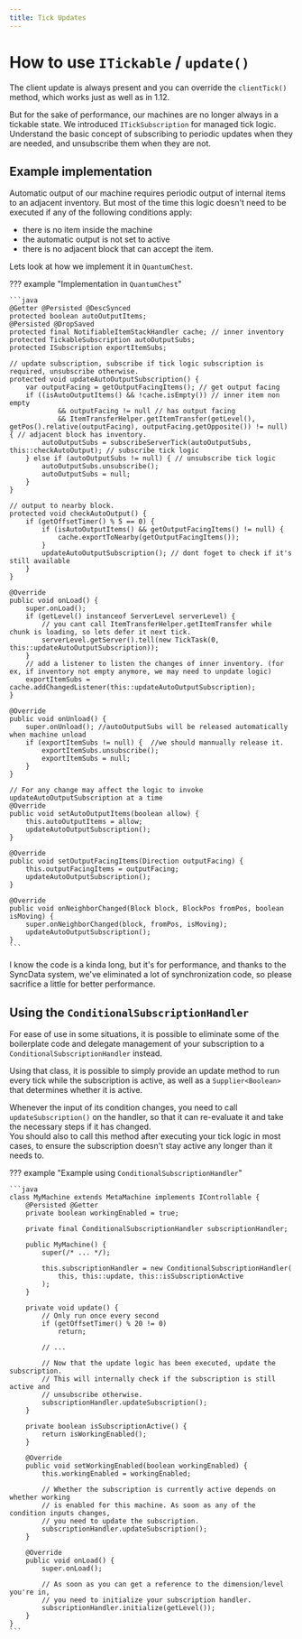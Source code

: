```yaml
---
title: Tick Updates
---
```



# How to use `ITickable` / `update()`

The client update is always present and you can override the `clientTick()` method, which works just as well as in 1.12.

But for the sake of performance, our machines are no longer always in a tickable state. 
We introduced `ITickSubscription` for managed tick logic.  
Understand the basic concept of subscribing to periodic updates when they are needed, and unsubscribe them when 
they are not.


## Example implementation

Automatic output of our machine requires periodic output of internal items to an adjacent inventory.
But most of the time this logic doesn't need to be executed if any of the following conditions apply:

- there is no item inside the machine
- the automatic output is not set to active
- there is no adjacent block that can accept the item.

Lets look at how we implement it in `QuantumChest`.


??? example "Implementation in `QuantumChest`"

    ```java
    @Getter @Persisted @DescSynced
    protected boolean autoOutputItems;
    @Persisted @DropSaved
    protected final NotifiableItemStackHandler cache; // inner inventory
    protected TickableSubscription autoOutputSubs;
    protected ISubscription exportItemSubs;
    
    // update subscription, subscribe if tick logic subscription is required, unsubscribe otherwise.
    protected void updateAutoOutputSubscription() {
        var outputFacing = getOutputFacingItems(); // get output facing
        if ((isAutoOutputItems() && !cache.isEmpty()) // inner item non empty
                && outputFacing != null // has output facing
                && ItemTransferHelper.getItemTransfer(getLevel(), getPos().relative(outputFacing), outputFacing.getOpposite()) != null) { // adjacent block has inventory.
            autoOutputSubs = subscribeServerTick(autoOutputSubs, this::checkAutoOutput); // subscribe tick logic
        } else if (autoOutputSubs != null) { // unsubscribe tick logic
            autoOutputSubs.unsubscribe();
            autoOutputSubs = null;
        }
    }
    
    // output to nearby block.
    protected void checkAutoOutput() {
        if (getOffsetTimer() % 5 == 0) {
            if (isAutoOutputItems() && getOutputFacingItems() != null) {
                cache.exportToNearby(getOutputFacingItems());
            }
            updateAutoOutputSubscription(); // dont foget to check if it's still available
        }
    }
    
    @Override
    public void onLoad() {
        super.onLoad();
        if (getLevel() instanceof ServerLevel serverLevel) {
            // you cant call ItemTransferHelper.getItemTransfer while chunk is loading, so lets defer it next tick.
            serverLevel.getServer().tell(new TickTask(0, this::updateAutoOutputSubscription));
        }
        // add a listener to listen the changes of inner inventory. (for ex, if inventory not empty anymore, we may need to unpdate logic)
        exportItemSubs = cache.addChangedListener(this::updateAutoOutputSubscription);
    }
    
    @Override
    public void onUnload() {
        super.onUnload(); //autoOutputSubs will be released automatically when machine unload
        if (exportItemSubs != null) {  //we should mannually release it.
            exportItemSubs.unsubscribe();
            exportItemSubs = null;
        }
    }
    
    // For any change may affect the logic to invoke updateAutoOutputSubscription at a time
    @Override
    public void setAutoOutputItems(boolean allow) {
        this.autoOutputItems = allow;
        updateAutoOutputSubscription();
    }
    
    @Override
    public void setOutputFacingItems(Direction outputFacing) {
        this.outputFacingItems = outputFacing;
        updateAutoOutputSubscription();
    }
    
    @Override
    public void onNeighborChanged(Block block, BlockPos fromPos, boolean isMoving) {
        super.onNeighborChanged(block, fromPos, isMoving);
        updateAutoOutputSubscription();
    }
    ```

I know the code is a kinda long, but it's for performance, and thanks to the SyncData system, we've eliminated a lot of
synchronization code, so please sacrifice a little for better performance.


## Using the `ConditionalSubscriptionHandler`

For ease of use in some situations, it is possible to eliminate some of the boilerplate code and delegate management of
your subscription to a `ConditionalSubscriptionHandler` instead.

Using that class, it is possible to simply provide an update method to run every tick while the subscription is active,
as well as a `Supplier<Boolean>` that determines whether it is active.

Whenever the input of its condition changes, you need to call `updateSubscription()` on the handler, so that it can
re-evaluate it and take the necessary steps if it has changed.  
You should also to call this method after executing your tick logic in most cases, to ensure the subscription doesn't
stay active any longer than it needs to.
 
??? example "Example using `ConditionalSubscriptionHandler`"

    ```java
    class MyMachine extends MetaMachine implements IControllable {
        @Persisted @Getter
        private boolean workingEnabled = true;
        
        private final ConditionalSubscriptionHandler subscriptionHandler;
        
        public MyMachine() {
            super(/* ... */);
    
            this.subscriptionHandler = new ConditionalSubscriptionHandler(
                this, this::update, this::isSubscriptionActive
            );
        }
        
        private void update() {
            // Only run once every second
            if (getOffsetTimer() % 20 != 0)
                return;
    
            // ...
    
            // Now that the update logic has been executed, update the subscription.
            // This will internally check if the subscription is still active and
            // unsubscribe otherwise.
            subscriptionHandler.updateSubscription();
        }
    
        private boolean isSubscriptionActive() {
            return isWorkingEnabled();
        }
    
        @Override
        public void setWorkingEnabled(boolean workingEnabled) {
            this.workingEnabled = workingEnabled;
            
            // Whether the subscription is currently active depends on whether working
            // is enabled for this machine. As soon as any of the condition inputs changes,
            // you need to update the subscription.
            subscriptionHandler.updateSubscription();
        }
    
        @Override
        public void onLoad() {
            super.onLoad();
            
            // As soon as you can get a reference to the dimension/level you're in,
            // you need to initialize your subscription handler.
            subscriptionHandler.initialize(getLevel());
        }
    }
    ```